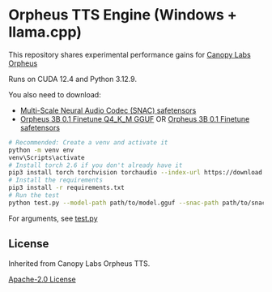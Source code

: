 # Orpheus TTS Engine (Windows + llama.cpp)

This repository shares experimental performance gains for [Canopy Labs Orpheus](https://github.com/canopyai/Orpheus-TTS)

Runs on CUDA 12.4 and Python 3.12.9.

You also need to download:

- [Multi-Scale Neural Audio Codec (SNAC) safetensors](https://huggingface.co/Annuvin/snac-24khz-ST/tree/main)
- [Orpheus 3B 0.1 Finetune Q4_K_M GGUF](https://huggingface.co/isaiahbjork/orpheus-3b-0.1-ft-Q4_K_M-GGUF/tree/main) OR [Orpheus 3B 0.1 Finetune safetensors](https://huggingface.co/canopylabs/orpheus-3b-0.1-ft/tree/main)

```bash
# Recommended: Create a venv and activate it
python -m venv env
venv\Scripts\activate 
# Install torch 2.6 if you don't already have it
pip3 install torch torchvision torchaudio --index-url https://download.pytorch.org/whl/cu124
# Install the requirements
pip3 install -r requirements.txt
# Run the test
python test.py --model-path path/to/model.gguf --snac-path path/to/snac-folder --output-path path/to-outputs
```

For arguments, see [test.py](./test.py)

## License

Inherited from Canopy Labs Orpheus TTS.

[Apache-2.0 License](https://github.com/canopyai/Orpheus-TTS?tab=Apache-2.0-1-ov-file)